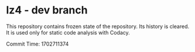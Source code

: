 # lz4 - dev branch

This repository contains frozen state of the repository.
Its history is cleared. It is used only for static code
analysis with Codacy.

Commit Time: 1702711374